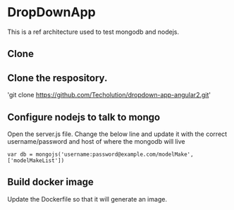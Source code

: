 # DropDownApp

This is a ref architecture used to test mongodb and nodejs.

## Clone

## Clone the respository.

 'git clone https://github.com/Techolution/dropdown-app-angular2.git'

## Configure nodejs to talk to mongo

Open the server.js file.  Change the below line and update it with the correct username/password and host of where the mongodb will live

 `var db = mongojs('username:password@example.com/modelMake', ['modelMakeList'])`

## Build docker image

Update the Dockerfile so that it will generate an image.
